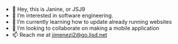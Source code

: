 - 👋 Hey, this is Janine, or JSJ9
- 👀 I’m interested in software engineering.
- 🌱 I’m currently learning how to update already running websites
- 💞️ I’m looking to collaborate on making a mobile application
- 📫 Reach me at jimenezj2@go.lisd.net

<!---
JSJ9/JSJ9 is a ✨ special ✨ repository because its `README.md` (this file) appears on your GitHub profile.
You can click the Preview link to take a look at your changes.
--->
